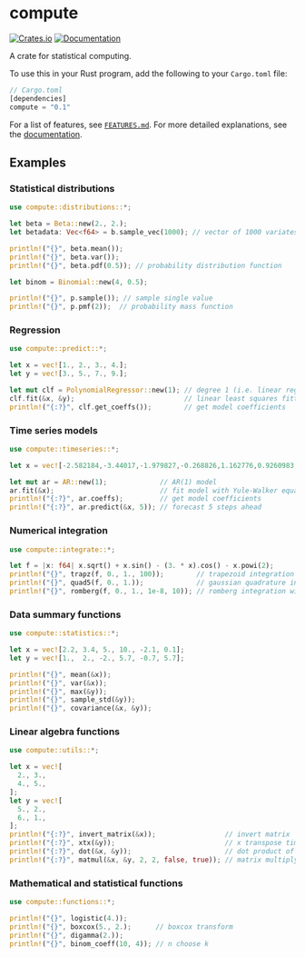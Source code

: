# compute

<!-- [![Build Status](https://travis-ci.org/al-jshen/compute.svg?branch=master)](https://travis-ci.org/al-jshen/compute) -->

[![Crates.io](https://img.shields.io/crates/v/compute)](https://crates.io/crates/compute)
[![Documentation](https://docs.rs/compute/badge.svg)](https://docs.rs/compute)

A crate for statistical computing.

To use this in your Rust program, add the following to your `Cargo.toml` file:

```rust
// Cargo.toml
[dependencies]
compute = "0.1"
```

For a list of features, see [`FEATURES.md`](FEATURES.md). For more detailed explanations, see the [documentation](https://docs.rs/compute).

## Examples

### Statistical distributions
```rust
use compute::distributions::*;

let beta = Beta::new(2., 2.); 
let betadata: Vec<f64> = b.sample_vec(1000); // vector of 1000 variates

println!("{}", beta.mean());
println!("{}", beta.var());
println!("{}", beta.pdf(0.5)); // probability distribution function

let binom = Binomial::new(4, 0.5);

println!("{}", p.sample()); // sample single value
println!("{}", p.pmf(2));  // probability mass function
```

### Regression
```rust
use compute::predict::*;

let x = vec![1., 2., 3., 4.];
let y = vec![3., 5., 7., 9.];

let mut clf = PolynomialRegressor::new(1); // degree 1 (i.e. linear regressor)
clf.fit(&x, &y);                           // linear least squares fitting
println!("{:?}", clf.get_coeffs());        // get model coefficients
```

### Time series models
```rust
use compute::timeseries::*;

let x = vec![-2.582184,-3.44017,-1.979827,-0.268826,1.162776,0.9260983,-1.075229,0.7232999,0.9659502,0.2425384];

let mut ar = AR::new(1);             // AR(1) model
ar.fit(&x);                          // fit model with Yule-Walker equations
println!("{:?}", ar.coeffs);         // get model coefficients
println!("{:?}", ar.predict(&x, 5)); // forecast 5 steps ahead
```

### Numerical integration
```rust
use compute::integrate::*;

let f = |x: f64| x.sqrt() + x.sin() - (3. * x).cos() - x.powi(2);
println!("{}", trapz(f, 0., 1., 100));        // trapezoid integration with 100 segments
println!("{}", quad5(f, 0., 1.));             // gaussian quadrature integration
println!("{}", romberg(f, 0., 1., 1e-8, 10)); // romberg integration with tolerance and max steps
```

### Data summary functions
```rust
use compute::statistics::*;

let x = vec![2.2, 3.4, 5., 10., -2.1, 0.1];
let y = vec![1.,  2., -2., 5.7, -0.7, 5.7];

println!("{}", mean(&x));
println!("{}", var(&x));
println!("{}", max(&y));
println!("{}", sample_std(&y));
println!("{}", covariance(&x, &y));
```

### Linear algebra functions
```rust
use compute::utils::*;

let x = vec![
  2., 3.,
  4., 5.,
];
let y = vec![
  5., 2.,
  6., 1.,
];
println!("{:?}", invert_matrix(&x));                 // invert matrix
println!("{:?}", xtx(&y));                           // x transpose times x
println!("{:?}", dot(&x, &y));                       // dot product of x and y (two vectors)
println!("{:?}", matmul(&x, &y, 2, 2, false, true)); // matrix multiply, transposing y
```

### Mathematical and statistical functions
```rust
use compute::functions::*;

println!("{}", logistic(4.));
println!("{}", boxcox(5., 2.);      // boxcox transform
println!("{}", digamma(2.));
println!("{}", binom_coeff(10, 4)); // n choose k
```
